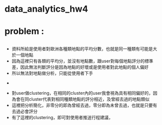 # data_analytics_hw4

# problem : 

## 
- 資料所給是使用者對歐洲各種類地點的平均分數，也就是同一種類有可能是大於一個地點
- 因為這裡只有各類的平均分，並沒有地點數，跟user對每個地點評分的標準差，因此無法判斷評分是因為地點的好壞或是使用者對此地點的個人偏好
- 所以無法對地點做分析，只能從使用者下手

*
- 對user做clustering，在相同的cluster內的user我會視為具有相同偏好的，因為會在同cluster代表對相同種類地點的評分相近，及曾經去過的地點類似
- 這裡把分析簡化，非零分的即為曾經去過，零分即為未曾去過，也就是只要有去過必會評分
- 有了這裡的clustering，即可對使用者推送行程建議，

